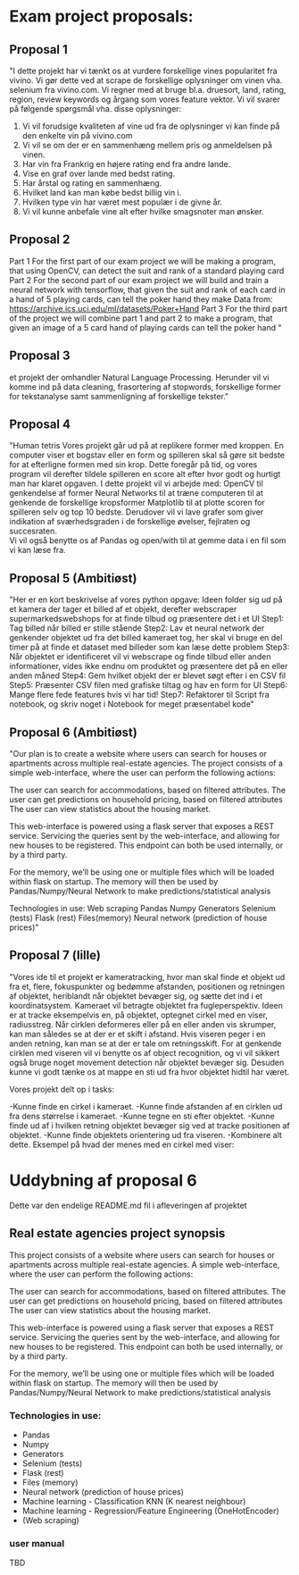 # Exam project proposals:

## Proposal 1
"I dette projekt har vi tænkt os at vurdere forskellige vines popularitet fra vivino. Vi gør dette
ved at scrape de forskellige oplysninger om vinen vha. selenium fra vivino.com. Vi regner
med at bruge bl.a. druesort, land, rating, region, review keywords og årgang som vores
feature vektor. Vi vil svarer på følgende spørgsmål vha. disse oplysninger:
1. Vi vil forudsige kvaliteten af vine ud fra de oplysninger vi kan finde på den enkelte vin
på vivino.com
2. Vi vil se om der er en sammenhæng mellem pris og anmeldelsen på vinen.
3. Har vin fra Frankrig en højere rating end fra andre lande.
4. Vise en graf over lande med bedst rating.
5. Har årstal og rating en sammenhæng.
6. Hvilket land kan man købe bedst billig vin i.
7. Hvilken type vin har været mest populær i de givne år.
8. Vi vil kunne anbefale vine alt efter hvilke smagsnoter man ønsker.


## Proposal 2
Part 1
For the first part of our exam project we will be making a program, that using OpenCV, can detect the suit and rank of a standard playing card
Part 2
For the second part of our exam project we will build and train a neural network with tensorflow, that given the suit and rank of each card in a hand of 5 playing cards, can tell the poker hand they make Data from: https://archive.ics.uci.edu/ml/datasets/Poker+Hand
Part 3
For the third part of the project we will combine part 1 and part 2 to make a program, that given an image of a 5 card hand of playing cards can tell the poker hand "



## Proposal 3
et projekt der omhandler Natural Language Processing.
Herunder vil vi komme ind på data cleaning, frasortering af stopwords, forskellige former for tekstanalyse samt sammenligning af forskellige tekster."

## Proposal 4
"Human tetris
Vores projekt går ud på at replikere former med kroppen. En computer viser et bogstav eller en form og spilleren skal så gøre sit bedste for at efterligne formen med sin krop. Dette foregår på tid, og vores program vil derefter tildele spilleren en score alt efter  hvor godt og hurtigt man har klaret opgaven. I dette projekt vil vi arbejde med:
OpenCV til genkendelse af former 
Neural Networks til at træne computeren til at genkende de forskellige kropsformer 
Matplotlib til at plotte scoren for spilleren selv og top 10 bedste. Derudover vil vi lave grafer som giver indikation af sværhedsgraden i de forskellige øvelser, fejlraten og succesraten.  
Vi vil også benytte os af Pandas og open/with til at gemme data i en fil som vi kan læse fra.


## Proposal 5 (Ambitiøst)
"Her er en kort beskrivelse af vores python opgave:
Ideen folder sig ud på et kamera der tager et billed af et objekt, derefter webscraper supermarkedswebshops for at finde tilbud og præsentere det i et UI
Step1: Tag billed når billed er stille stående
Step2: Lav et neural network der genkender objektet ud fra det billed kameraet tog, her skal vi bruge en del timer på at finde et dataset med billeder som kan læse dette problem
Step3: Når objektet er identificeret vil vi webscrape og finde tilbud eller anden informationer, vides ikke endnu om produktet og præsentere det på en eller anden måned
Step4: Gem hvilket objekt der er blevet søgt efter i en CSV fil
Step5: Præsenter CSV filen med grafiske tiltag og hav en form for UI
Step6: Mange flere fede features hvis vi har tid!
Step7: Refaktorer til Script fra notebook, og skriv noget i Notebook for meget præsentabel kode"



## Proposal 6 (Ambitiøst)
"Our plan is to create a website where users can search for houses or apartments across multiple real-estate agencies. The project consists of a simple web-interface, where the user can perform the following actions:

The user can search for accommodations, based on filtered attributes.
The user can get predictions on household pricing, based on filtered attributes
The user can view statistics about the housing market.

This web-interface is powered using a flask server that exposes a REST service. Servicing the queries sent by the web-interface, and allowing for new houses to be registered. This endpoint can both be used internally, or by a third party.

For the memory, we’ll be using one or multiple files which will be loaded within flask on startup. The memory will then be used by Pandas/Numpy/Neural Network to make predictions/statistical analysis

Technologies in use:
Web scraping
Pandas
Numpy 
Generators 
Selenium (tests)
Flask (rest)
Files(memory)
Neural network (prediction of house prices)"


## Proposal 7 (lille)
"Vores ide til et projekt er kameratracking, hvor man skal finde et objekt ud fra et, flere, fokuspunkter og bedømme afstanden, positionen og retningen af objektet, heriblandt når objektet bevæger sig, og sætte det ind i et koordinatsystem. Kameraet vil betragte objektet fra fugleperspektiv. Ideen er at tracke eksempelvis en, på objektet, optegnet cirkel med en viser, radiusstreg. Når cirklen deformeres eller på en eller anden vis skrumper, kan man således se at der er et skift i afstand. Hvis viseren peger i en anden retning, kan man se at der er tale om retningsskift. For at genkende cirklen med viseren vil vi benytte os af object recognition, og vi vil sikkert også bruge noget movement detection når objektet bevæger sig. Desuden kunne vi godt tænke os at mappe en sti ud fra hvor objektet hidtil har været.

Vores projekt delt op i tasks:

-Kunne finde en cirkel i kameraet.
-Kunne finde afstanden af en cirklen ud fra dens størrelse i kameraet.
-Kunne tegne en sti efter objektet.
-Kunne finde ud af i hvilken retning objektet bevæger sig ved at tracke positionen af objektet.
-Kunne finde objektets orientering ud fra viseren.
-Kombinere alt dette.
Eksempel på hvad der menes med en cirkel med viser:

# Uddybning af proposal 6
Dette var den endelige README.md fil i afleveringen af projektet
## Real estate agencies project synopsis

This project consists of a website where users can search for houses or apartments across multiple real-estate agencies. A simple web-interface, where the user can perform the following actions:

The user can search for accommodations, based on filtered attributes.
The user can get predictions on household pricing, based on filtered attributes
The user can view statistics about the housing market.

This web-interface is powered using a flask server that exposes a REST service. Servicing the queries sent by the web-interface, and allowing for new houses to be registered. This endpoint can both be used internally, or by a third party.

For the memory, we’ll be using one or multiple files which will be loaded within flask on startup. The memory will then be used by Pandas/Numpy/Neural Network to make predictions/statistical analysis

### Technologies in use:

- Pandas
- Numpy
- Generators 
- Selenium (tests)
- Flask (rest)
- Files (memory)
- Neural network (prediction of house prices)
- Machine learning - Classification KNN (K nearest neighbour)
- Machine learning - Regression/Feature Engineering (OneHotEncoder) 
- (Web scraping)

### user manual
TBD